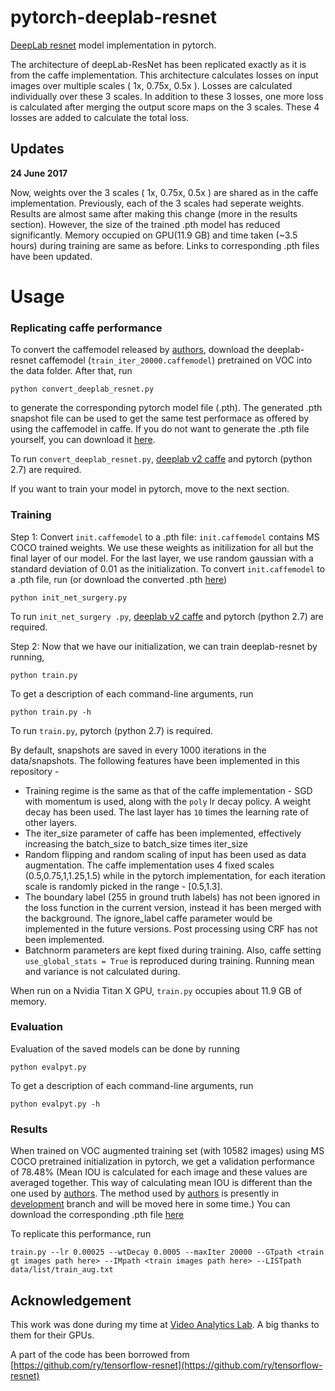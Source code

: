 # pytorch-deeplab-resnet
[DeepLab resnet](https://arxiv.org/abs/1606.00915) model implementation in pytorch. 

The architecture of deepLab-ResNet has been replicated exactly as it is from the caffe implementation. This architecture calculates losses on input images over multiple scales ( 1x, 0.75x, 0.5x ). Losses are calculated individually over these 3 scales. In addition to these 3 losses, one more loss is calculated after merging the output score maps on the 3 scales. These 4 losses are added to calculate the total loss.

## Updates

**24 June 2017**

Now, weights over the 3 scales ( 1x, 0.75x, 0.5x ) are shared as in the caffe implementation. Previously, each of the 3 scales had seperate weights. Results are almost same after making this change (more in the results section). However, the size of the trained .pth model has reduced significantly. Memory occupied on GPU(11.9 GB) and time taken (~3.5 hours) during training are same as before. Links to corresponding .pth files have been updated.

# Usage
### Replicating caffe performance
To convert the caffemodel released by [authors](https://arxiv.org/abs/1606.00915), download the deeplab-resnet caffemodel (`train_iter_20000.caffemodel`) pretrained on VOC into the data folder. After that, run
```
python convert_deeplab_resnet.py
```
to generate the corresponding pytorch model file (.pth). The generated .pth snapshot file can be used to get the same test performace as offered by using the caffemodel in caffe. If you do not want to generate the .pth file yourself, you can download it [here](https://drive.google.com/open?id=0BxhUwxvLPO7TeXFNQ3YzcGI4Rjg).

To run `convert_deeplab_resnet.py`, [deeplab v2 caffe](https://bitbucket.org/aquariusjay/deeplab-public-ver2) and pytorch (python 2.7) are required.

If you want to train your model in pytorch, move to the next section.
### Training 
Step 1: Convert `init.caffemodel` to a .pth file: `init.caffemodel` contains MS COCO trained weights. We use these weights as initilization for all but the final layer of our model. For the last layer, we use random gaussian with a standard deviation of 0.01 as the initialization.
To convert `init.caffemodel` to a .pth file, run (or download the converted .pth [here](https://drive.google.com/open?id=0BxhUwxvLPO7TVFJQU1dwbXhHdEk))
```
python init_net_surgery.py
```
To run `init_net_surgery .py`, [deeplab v2 caffe](https://bitbucket.org/aquariusjay/deeplab-public-ver2) and pytorch (python 2.7) are required.

Step 2: Now that we have our initialization, we can train deeplab-resnet by running,
```
python train.py
```
To get a description of each command-line arguments, run
```
python train.py -h
```
To run `train.py`, pytorch (python 2.7) is required.


By default, snapshots are saved in every 1000 iterations in the  data/snapshots.
The following features have been implemented in this repository -
* Training regime is the same as that of the caffe implementation - SGD with momentum is used, along with the `poly` lr decay policy. A weight decay has been used. The last layer has `10` times the learning rate of other layers.  
* The iter\_size parameter of caffe has been implemented, effectively increasing the batch\_size to batch\_size times iter\_size
* Random flipping and random scaling of input has been used as data augmentation. The caffe implementation uses 4 fixed scales (0.5,0.75,1,1.25,1.5) while in the pytorch implementation, for each iteration scale is randomly picked in the range - [0.5,1.3].
* The boundary label (255 in ground truth labels) has not been ignored in the loss function in the current version, instead it has been merged with the background. The ignore\_label caffe parameter would be implemented in the future versions. Post processing using CRF has not been implemented.
* Batchnorm parameters are kept fixed during training. Also, caffe setting `use_global_stats = True` is reproduced during training. Running mean and variance is not calculated during.

When run on a Nvidia Titan X GPU, `train.py` occupies about 11.9 GB of memory. 

### Evaluation
Evaluation of the saved models can be done by running
```
python evalpyt.py
```
To get a description of each command-line arguments, run
```
python evalpyt.py -h
```
### Results
When trained on VOC augmented training set (with 10582 images) using MS COCO pretrained initialization in pytorch, we get a validation performance of 78.48% (Mean IOU is calculated for each image and these values are averaged together. This way of calculating mean IOU is different than the one used by [authors](https://arxiv.org/abs/1606.00915). The method used by [authors](https://arxiv.org/abs/1606.00915) is presently in [development](https://github.com/isht7/pytorch-deeplab-resnet/tree/development) branch and will be moved here in some time.)
You can download the corresponding .pth file [here](https://drive.google.com/open?id=0BxhUwxvLPO7TT0Y5UndZckIwMVE)

To replicate this performance, run 
```
train.py --lr 0.00025 --wtDecay 0.0005 --maxIter 20000 --GTpath <train gt images path here> --IMpath <train images path here> --LISTpath data/list/train_aug.txt
```
## Acknowledgement
This work was done during my time at [Video Analytics Lab](http://val.serc.iisc.ernet.in/valweb/). A big thanks to them for their GPUs.
 
A part of the code has been borrowed from [https://github.com/ry/tensorflow-resnet](https://github.com/ry/tensorflow-resnet)
